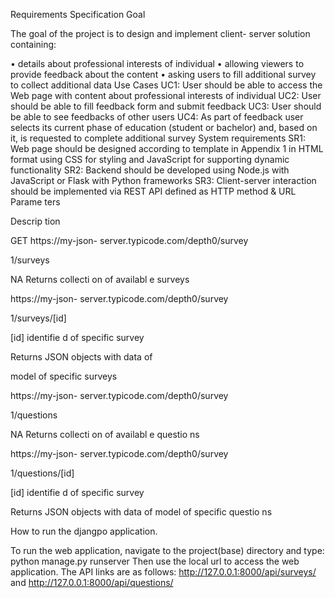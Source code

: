 Requirements Specification
Goal

The goal of the project is to design and implement client-
server solution containing:

• details about professional interests of individual
• allowing viewers to provide feedback about the
content
• asking users to fill additional survey to collect
additional data
Use Cases
UC1: User should be able to access the Web page with
content about professional interests of individual
UC2: User should be able to fill feedback form and submit
feedback
UC3: User should be able to see feedbacks of other users
UC4: As part of feedback user selects its current phase of
education (student or bachelor) and, based on it, is
requested to complete additional survey
System requirements
SR1: Web page should be designed according to template
in Appendix 1 in HTML format using CSS for styling and
JavaScript for supporting dynamic functionality
SR2: Backend should be developed using Node.js with
JavaScript or Flask with Python frameworks
SR3: Client-server interaction should be implemented via
REST API defined as
HTTP method & URL Parame
ters

Descrip
tion

GET https://my-json-
server.typicode.com/depth0/survey

1/surveys

NA Returns
collecti
on of
availabl
e
surveys

https://my-json-
server.typicode.com/depth0/survey

1/surveys/[id]

[id]
identifie
d of
specific
survey

Returns
JSON
objects
with
data of

model
of
specific
surveys

https://my-json-
server.typicode.com/depth0/survey

1/questions

NA Returns
collecti
on of
availabl
e
questio
ns

https://my-json-
server.typicode.com/depth0/survey

1/questions/[id]

[id]
identifie
d of
specific
survey

Returns
JSON
objects
with
data of
model
of
specific
questio
ns





How to run the djangpo application.

To run the web application, navigate to the project(base) directory and type: python manage.py runserver
Then use the local url to access the web application. 
The API links are as follows: http://127.0.0.1:8000/api/surveys/  and http://127.0.0.1:8000/api/questions/